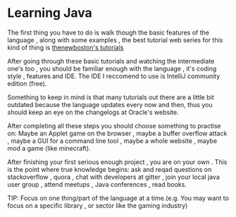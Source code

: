 Learning Java
=============

The first thing you have to do is walk though the basic features of the language , along with some examples ,
the best tutorial web series for this kind of thing is [thenewboston's tutorials](https://www.youtube.com/playlist?list=PLFE2CE09D83EE3E28)

After going through these basic tutorials and watching the intermediate one's too , you should be familiar enough with
the language , it's coding style , features and IDE. The IDE I reccomend to use is IntelliJ community edition (free).

Something to keep in mind is that many tutorials out there are a little bit outdated because the language updates
every now and then, thus you should keep an eye on the changelogs at Oracle's website.

After completing all these steps you should choose something to practise on: Maybe an Applet game on the browser , maybe
a buffer overflow attack , maybe a GUI for a command line tool , maybe a whole website , maybe mod a game (like minecraft).

After finishing your first serious enough project , you are on your own . This is the point where true knowledge begins:
ask and reqad questions on stackoverflow , quora , chat with developers at gitter , join your local java user group , 
attend meetups , Java conferences , read books.

TIP: Focus on one thing/part of the language at a time.(e.g. You may want to focus on a specific library , or sector like 
the gaming industry)
